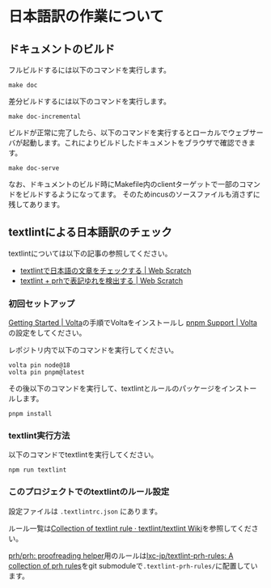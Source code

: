 # 日本語訳の作業について

## ドキュメントのビルド

フルビルドするには以下のコマンドを実行します。
``` 
make doc
``` 

差分ビルドするには以下のコマンドを実行します。
```
make doc-incremental
```

ビルドが正常に完了したら、以下のコマンドを実行するとローカルでウェブサーバが起動します。これによりビルドしたドキュメントをブラウザで確認できます。

```
make doc-serve
```

なお、ドキュメントのビルド時にMakefile内のclientターゲットで一部のコマンドをビルドするようになってます。
そのためincusのソースファイルも消さずに残してあります。

## textlintによる日本語訳のチェック

textlintについては以下の記事の参照してください。

* [textlintで日本語の文章をチェックする | Web Scratch](https://efcl.info/2015/09/10/introduce-textlint/)
* [textlint + prhで表記ゆれを検出する | Web Scratch](https://efcl.info/2015/09/14/textlint-rule-prh/)

### 初回セットアップ

[Getting Started | Volta](https://docs.volta.sh/guide/getting-started)の手順でVoltaをインストールし
[pnpm Support | Volta](https://docs.volta.sh/advanced/pnpm)の設定をしてください。

レポジトリ内で以下のコマンドを実行してください。

```
volta pin node@18
volta pin pnpm@latest
```

その後以下のコマンドを実行して、textlintとルールのパッケージをインストールします。

```
pnpm install
```

### textlint実行方法

以下のコマンドでtextlintを実行してください。

```
npm run textlint
```

### このプロジェクトでのtextlintのルール設定

設定ファイルは `.textlintrc.json` にあります。

ルール一覧は[Collection of textlint rule · textlint/textlint Wiki](https://github.com/textlint/textlint/wiki/Collection-of-textlint-rule)を参照してください。

[prh/prh: proofreading helper](https://github.com/prh/prh)用のルールは[lxc-jp/textlint-prh-rules: A collection of prh rules](https://github.com/lxc-jp/textlint-prh-rules)をgit submoduleで`.textlint-prh-rules/`に配置しています。

